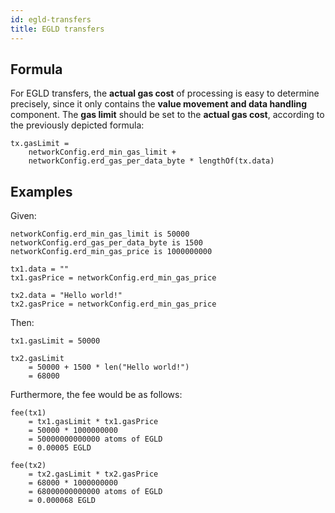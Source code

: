 ```yaml
---
id: egld-transfers
title: EGLD transfers
---
```


## Formula

For EGLD transfers, the **actual gas cost** of processing is easy to determine precisely, since it only contains the **value movement and data handling** component. The **gas limit** should be set to the **actual gas cost**, according to the previously depicted formula:

```
tx.gasLimit = 
    networkConfig.erd_min_gas_limit + 
    networkConfig.erd_gas_per_data_byte * lengthOf(tx.data)
```

## Examples

Given:

```
networkConfig.erd_min_gas_limit is 50000
networkConfig.erd_gas_per_data_byte is 1500
networkConfig.erd_min_gas_price is 1000000000

tx1.data = ""
tx1.gasPrice = networkConfig.erd_min_gas_price

tx2.data = "Hello world!"
tx2.gasPrice = networkConfig.erd_min_gas_price
```

Then:

```
tx1.gasLimit = 50000

tx2.gasLimit 
    = 50000 + 1500 * len("Hello world!") 
    = 68000
```

Furthermore, the fee would be as follows:

```
fee(tx1) 
    = tx1.gasLimit * tx1.gasPrice 
    = 50000 * 1000000000
    = 50000000000000 atoms of EGLD
    = 0.00005 EGLD

fee(tx2) 
    = tx2.gasLimit * tx2.gasPrice 
    = 68000 * 1000000000
    = 68000000000000 atoms of EGLD
    = 0.000068 EGLD
```
